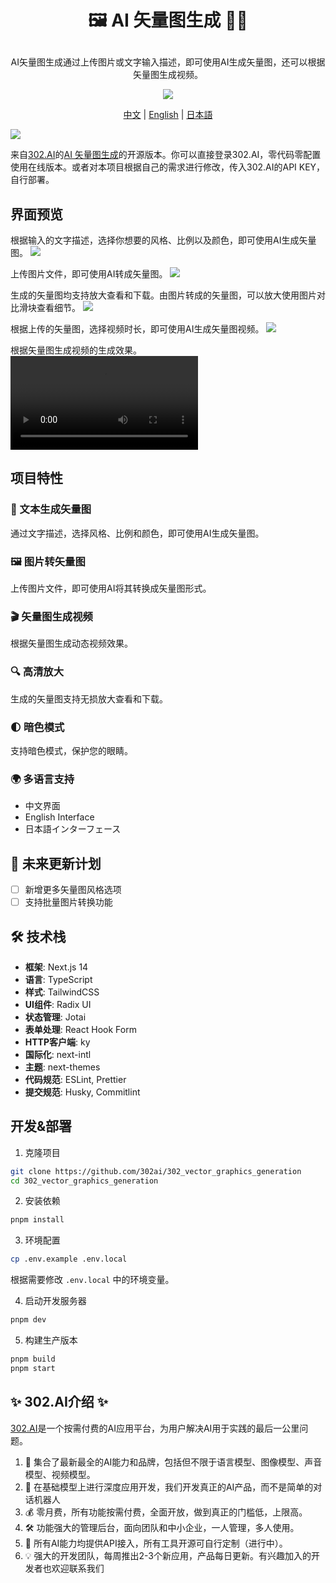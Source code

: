 # <p align="center"> 🖼️ AI 矢量图生成 🚀✨</p>

<p align="center">AI矢量图生成通过上传图片或文字输入描述，即可使用AI生成矢量图，还可以根据矢量图生成视频。</p>

<p align="center"><a href="https://302.ai/tools/vector/" target="blank"><img src="https://file.302.ai/gpt/imgs/github/20250102/72a57c4263944b73bf521830878ae39a.png" /></a></p >

<p align="center"><a href="README_zh.md">中文</a> | <a href="README.md">English</a> | <a href="README_ja.md">日本語</a></p>

![](docs/302_AI_Vector_Graphics_Generation.png)

来自[302.AI](https://302.ai)的[AI 矢量图生成](https://302.ai/tools/vector/)的开源版本。你可以直接登录302.AI，零代码零配置使用在线版本。或者对本项目根据自己的需求进行修改，传入302.AI的API KEY，自行部署。

## 界面预览
根据输入的文字描述，选择你想要的风格、比例以及颜色，即可使用AI生成矢量图。
![](docs/302_AI_Vector_Graphics_Generation_screenshot_01.png)

上传图片文件，即可使用AI转成矢量图。
![](docs/302_AI_Vector_Graphics_Generation_screenshot_02.png)           

生成的矢量图均支持放大查看和下载。由图片转成的矢量图，可以放大使用图片对比滑块查看细节。
![](docs/302_AI_Vector_Graphics_Generation_screenshot_03.png)        

根据上传的矢量图，选择视频时长，即可使用AI生成矢量图视频。
![](docs/302_AI_Vector_Graphics_Generation_screenshot_04.png)      

根据矢量图生成视频的生成效果。   
<video src="https://github.com/user-attachments/assets/490c1ffd-9def-408d-a830-512f5563e13e" controls></video>
 
## 项目特性
### 🎨 文本生成矢量图
通过文字描述，选择风格、比例和颜色，即可使用AI生成矢量图。
### 🖼️ 图片转矢量图
上传图片文件，即可使用AI将其转换成矢量图形式。
### 🎬 矢量图生成视频
根据矢量图生成动态视频效果。
### 🔍 高清放大
生成的矢量图支持无损放大查看和下载。
### 🌓 暗色模式
支持暗色模式，保护您的眼睛。
### 🌍 多语言支持
  - 中文界面
  - English Interface
  - 日本語インターフェース

## 🚩 未来更新计划
- [ ] 新增更多矢量图风格选项
- [ ] 支持批量图片转换功能

## 🛠️ 技术栈

- **框架**: Next.js 14
- **语言**: TypeScript
- **样式**: TailwindCSS
- **UI组件**: Radix UI
- **状态管理**: Jotai
- **表单处理**: React Hook Form
- **HTTP客户端**: ky
- **国际化**: next-intl
- **主题**: next-themes
- **代码规范**: ESLint, Prettier
- **提交规范**: Husky, Commitlint

## 开发&部署
1. 克隆项目
```bash
git clone https://github.com/302ai/302_vector_graphics_generation
cd 302_vector_graphics_generation
```

2. 安装依赖
```bash
pnpm install
```

3. 环境配置
```bash
cp .env.example .env.local
```
根据需要修改 `.env.local` 中的环境变量。

4. 启动开发服务器
```bash
pnpm dev
```

5. 构建生产版本
```bash
pnpm build
pnpm start
```

## ✨ 302.AI介绍 ✨
[302.AI](https://302.ai)是一个按需付费的AI应用平台，为用户解决AI用于实践的最后一公里问题。
1. 🧠 集合了最新最全的AI能力和品牌，包括但不限于语言模型、图像模型、声音模型、视频模型。
2. 🚀 在基础模型上进行深度应用开发，我们开发真正的AI产品，而不是简单的对话机器人
3. 💰 零月费，所有功能按需付费，全面开放，做到真正的门槛低，上限高。
4. 🛠 功能强大的管理后台，面向团队和中小企业，一人管理，多人使用。
5. 🔗 所有AI能力均提供API接入，所有工具开源可自行定制（进行中）。
6. 💡 强大的开发团队，每周推出2-3个新应用，产品每日更新。有兴趣加入的开发者也欢迎联系我们
